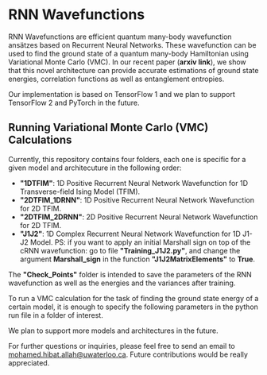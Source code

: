 # RNN Wavefunctions

RNN Wavefunctions are efficient quantum many-body wavefunction ansätzes based on Recurrent Neural Networks. These wavefunction can be used to find the ground state of a quantum many-body Hamiltonian using Variational Monte Carlo (VMC). In our recent paper (**arxiv link**), we show that this novel architecture can provide accurate estimations of ground state energies, correlation functions as well as entanglement entropies.

Our implementation is based on TensorFlow 1 and we plan to support TensorFlow 2 and PyTorch in the future.

## Running Variational Monte Carlo (VMC) Calculations

Currently, this repository contains four folders, each one is specific for a given model and architecuture in the following order:
- **"1DTFIM"**: 1D Positive Recurrent Neural Network Wavefunction for 1D Transverse-field Ising Model (TFIM).
- **"2DTFIM_1DRNN"**: 1D Positive Recurrent Neural Network Wavefunction for 2D TFIM.
- **"2DTFIM_2DRNN"**: 2D Positive Recurrent Neural Network Wavefunction for 2D TFIM.
- **"J1J2"**: 1D Complex Recurrent Neural Network Wavefunction for 1D J1-J2 Model. PS: if you want to apply an initial Marshall sign on top of the cRNN wavefunction: go to file **"Training_J1J2.py"**, and change the argument **Marshall_sign** in the function **"J1J2MatrixElements"** to **True**.

The **"Check_Points"** folder is intended to save the parameters of the RNN wavefunction as well as the energies and the variances after training.

To run a VMC calculation for the task of finding the ground state energy of a certain model, it is enough to specify the following parameters in the python run file in a folder of interest.

We plan to support more models and architectures in the future.

For further questions or inquiries, please feel free to send an email to mohamed.hibat.allah@uwaterloo.ca. Future contributions would be really appreciated.
